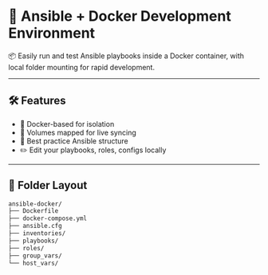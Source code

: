 # 🚀 Ansible + Docker Development Environment

📦 Easily run and test Ansible playbooks inside a Docker container, with local folder mounting for rapid development.

---

## 🛠️ Features

- 🐳 Docker-based for isolation
- 📁 Volumes mapped for live syncing
- 🧱 Best practice Ansible structure
- ✏️ Edit your playbooks, roles, configs locally

---

## 📂 Folder Layout

```bash
ansible-docker/
├── Dockerfile
├── docker-compose.yml
├── ansible.cfg
├── inventories/
├── playbooks/
├── roles/
├── group_vars/
└── host_vars/

